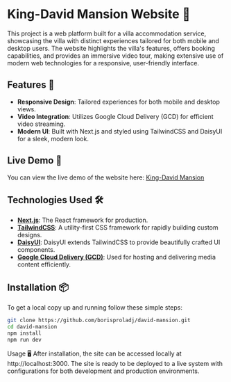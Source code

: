 # King-David Mansion Website 🏰

This project is a web platform built for a villa accommodation service, showcasing the villa with distinct experiences tailored for both mobile and desktop users. The website highlights the villa's features, offers booking capabilities, and provides an immersive video tour, making extensive use of modern web technologies for a responsive, user-friendly interface.

## Features 🌟

- **Responsive Design**: Tailored experiences for both mobile and desktop views.
- **Video Integration**: Utilizes Google Cloud Delivery (GCD) for efficient video streaming.
- **Modern UI**: Built with Next.js and styled using TailwindCSS and DaisyUI for a sleek, modern look.

## Live Demo 🚀

You can view the live demo of the website here: [King-David Mansion](http://www.villa-bs.co.il)

## Technologies Used 🛠️

- **[Next.js](https://nextjs.org/)**: The React framework for production.
- **[TailwindCSS](https://tailwindcss.com/)**: A utility-first CSS framework for rapidly building custom designs.
- **[DaisyUI](https://daisyui.com/)**: DaisyUI extends TailwindCSS to provide beautifully crafted UI components.
- **[Google Cloud Delivery (GCD)](https://cloud.google.com/)**: Used for hosting and delivering media content efficiently.

## Installation 📦

To get a local copy up and running follow these simple steps:

```bash
git clone https://github.com/borisproladj/david-mansion.git
cd david-mansion
npm install
npm run dev
```
Usage 🖥️
After installation, the site can be accessed locally at http://localhost:3000. The site is ready to be deployed to a live system with configurations for both development and production environments.
